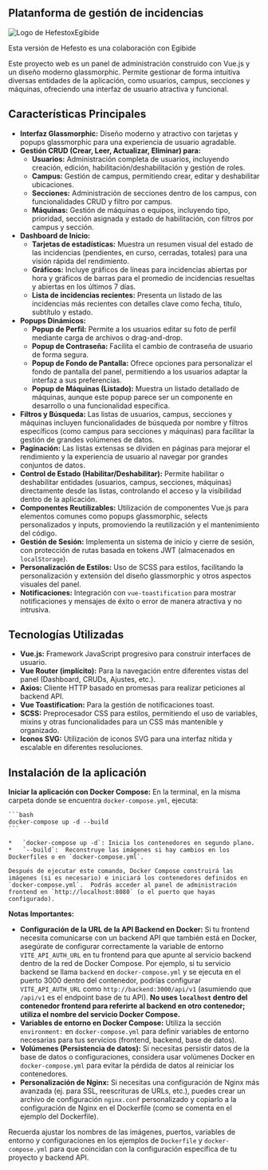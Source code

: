 
## Platanforma de gestión de incidencias 

![Logo de HefestoxEgibide](https://i.imgur.com/q7tnMn0.png)

Esta versión de Hefesto es una colaboración con Egibide 

Este proyecto web es un panel de administración construido con Vue.js y un diseño moderno glassmorphic. Permite gestionar de forma intuitiva diversas entidades de la aplicación, como usuarios, campus, secciones y máquinas, ofreciendo una interfaz de usuario atractiva y funcional.

## Características Principales

*   **Interfaz Glassmorphic:** Diseño moderno y atractivo con tarjetas y popups glassmorphic para una experiencia de usuario agradable.
*   **Gestión CRUD (Crear, Leer, Actualizar, Eliminar) para:**
    *   **Usuarios:** Administración completa de usuarios, incluyendo creación, edición, habilitación/deshabilitación y gestión de roles.
    *   **Campus:** Gestión de campus, permitiendo crear, editar y deshabilitar ubicaciones.
    *   **Secciones:** Administración de secciones dentro de los campus, con funcionalidades CRUD y filtro por campus.
    *   **Máquinas:** Gestión de máquinas o equipos, incluyendo tipo, prioridad, sección asignada y estado de habilitación, con filtros por campus y sección.
*   **Dashboard de Inicio:**
    *   **Tarjetas de estadísticas:**  Muestra un resumen visual del estado de las incidencias (pendientes, en curso, cerradas, totales) para una visión rápida del rendimiento.
    *   **Gráficos:** Incluye gráficos de líneas para incidencias abiertas por hora y gráficos de barras para el promedio de incidencias resueltas y abiertas en los últimos 7 días.
    *   **Lista de incidencias recientes:**  Presenta un listado de las incidencias más recientes con detalles clave como fecha, título, subtítulo y estado.
*   **Popups Dinámicos:**
    *   **Popup de Perfil:** Permite a los usuarios editar su foto de perfil mediante carga de archivos o drag-and-drop.
    *   **Popup de Contraseña:** Facilita el cambio de contraseña de usuario de forma segura.
    *   **Popup de Fondo de Pantalla:**  Ofrece opciones para personalizar el fondo de pantalla del panel, permitiendo a los usuarios adaptar la interfaz a sus preferencias.
    *   **Popup de Máquinas (Listado):** Muestra un listado detallado de máquinas, aunque este popup parece ser un componente en desarrollo o una funcionalidad específica.
*   **Filtros y Búsqueda:**  Las listas de usuarios, campus, secciones y máquinas incluyen funcionalidades de búsqueda por nombre y filtros específicos (como campus para secciones y máquinas) para facilitar la gestión de grandes volúmenes de datos.
*   **Paginación:** Las listas extensas se dividen en páginas para mejorar el rendimiento y la experiencia de usuario al navegar por grandes conjuntos de datos.
*   **Control de Estado (Habilitar/Deshabilitar):**  Permite habilitar o deshabilitar entidades (usuarios, campus, secciones, máquinas) directamente desde las listas, controlando el acceso y la visibilidad dentro de la aplicación.
*   **Componentes Reutilizables:** Utilización de componentes Vue.js para elementos comunes como popups glassmorphic, selects personalizados y inputs, promoviendo la reutilización y el mantenimiento del código.
*   **Gestión de Sesión:**  Implementa un sistema de inicio y cierre de sesión, con protección de rutas basada en tokens JWT (almacenados en `localStorage`).
*   **Personalización de Estilos:**  Uso de SCSS para estilos, facilitando la personalización y extensión del diseño glassmorphic y otros aspectos visuales del panel.
*   **Notificaciones:**  Integración con `vue-toastification` para mostrar notificaciones y mensajes de éxito o error de manera atractiva y no intrusiva.

## Tecnologías Utilizadas

*   **Vue.js:** Framework JavaScript progresivo para construir interfaces de usuario.
*   **Vue Router (implícito):**  Para la navegación entre diferentes vistas del panel (Dashboard, CRUDs, Ajustes, etc.).
*   **Axios:** Cliente HTTP basado en promesas para realizar peticiones al backend API.
*   **Vue Toastification:**  Para la gestión de notificaciones toast.
*   **SCSS:** Preprocesador CSS para estilos, permitiendo el uso de variables, mixins y otras funcionalidades para un CSS más mantenible y organizado.
*   **Iconos SVG:**  Utilización de iconos SVG para una interfaz nítida y escalable en diferentes resoluciones.


## Instalación de la aplicación 
 **Iniciar la aplicación con Docker Compose:**
    En la terminal, en la misma carpeta donde se encuentra `docker-compose.yml`, ejecuta:

    ```bash
    docker-compose up -d --build
    ```

    *   `docker-compose up -d`: Inicia los contenedores en segundo plano.
    *   `--build`:  Reconstruye las imágenes si hay cambios en los Dockerfiles o en `docker-compose.yml`.

    Después de ejecutar este comando, Docker Compose construirá las imágenes (si es necesario) e iniciará los contenedores definidos en `docker-compose.yml`.  Podrás acceder al panel de administración frontend en `http://localhost:8080` (o el puerto que hayas configurado).

**Notas Importantes:**

*   **Configuración de la URL de la API Backend en Docker:**  Si tu frontend necesita comunicarse con un backend API que también está en Docker, asegúrate de configurar correctamente la variable de entorno `VITE_API_AUTH_URL` en tu frontend para que apunte al servicio backend dentro de la red de Docker Compose.  Por ejemplo, si tu servicio backend se llama `backend` en `docker-compose.yml` y se ejecuta en el puerto 3000 dentro del contenedor, podrías configurar `VITE_API_AUTH_URL` como `http://backend:3000/api/v1` (asumiendo que `/api/v1` es el endpoint base de tu API).  **No uses `localhost` dentro del contenedor frontend para referirte al backend en otro contenedor; utiliza el nombre del servicio Docker Compose.**
*   **Variables de entorno en Docker Compose:**  Utiliza la sección `environment:` en `docker-compose.yml` para definir variables de entorno necesarias para tus servicios (frontend, backend, base de datos).
*   **Volúmenes (Persistencia de datos):** Si necesitas persistir datos de la base de datos o configuraciones, considera usar volúmenes Docker en `docker-compose.yml` para evitar la pérdida de datos al reiniciar los contenedores.
*   **Personalización de Nginx:** Si necesitas una configuración de Nginx más avanzada (ej. para SSL, reescrituras de URLs, etc.), puedes crear un archivo de configuración `nginx.conf` personalizado y copiarlo a la configuración de Nginx en el Dockerfile (como se comenta en el ejemplo del Dockerfile).

Recuerda ajustar los nombres de las imágenes, puertos, variables de entorno y configuraciones en los ejemplos de `Dockerfile` y `docker-compose.yml` para que coincidan con la configuración específica de tu proyecto y backend API.
